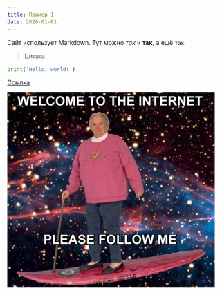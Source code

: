```yaml
---
title: Пример 1
date: 2020-01-01
---
```


Сайт использует Markdown. Тут можно *так* и **так**, а ещё `так`.

> Цитата

```python
print('Hello, world!')
```

[Ссылка](https://example.com)

![Их-хи-хи...](welcome.jpg#center)